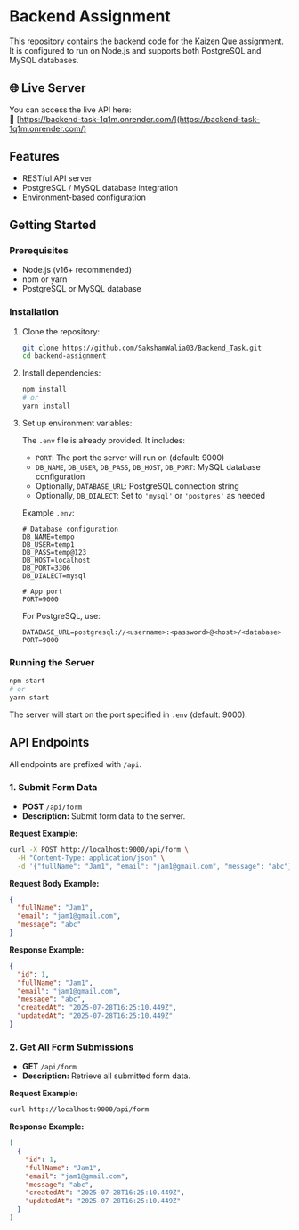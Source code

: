 # Backend Assignment

This repository contains the backend code for the Kaizen Que assignment. It is configured to run on Node.js and supports both PostgreSQL and MySQL databases.

## 🌐 Live Server

You can access the live API here:  
🔗 [https://backend-task-1q1m.onrender.com/](https://backend-task-1q1m.onrender.com/)


## Features

- RESTful API server
- PostgreSQL / MySQL database integration
- Environment-based configuration

## Getting Started

### Prerequisites

- Node.js (v16+ recommended)
- npm or yarn
- PostgreSQL or MySQL database

### Installation

1. Clone the repository:
    ```bash
    git clone https://github.com/SakshamWalia03/Backend_Task.git
    cd backend-assignment
    ```

2. Install dependencies:
    ```bash
    npm install
    # or
    yarn install
    ```

3. Set up environment variables:

    The `.env` file is already provided. It includes:
    - `PORT`: The port the server will run on (default: 9000)
    - `DB_NAME`, `DB_USER`, `DB_PASS`, `DB_HOST`, `DB_PORT`: MySQL database configuration
    - Optionally, `DATABASE_URL`: PostgreSQL connection string
    - Optionally, `DB_DIALECT`: Set to `'mysql'` or `'postgres'` as needed

    Example `.env`:
    ```env
    # Database configuration
    DB_NAME=tempo
    DB_USER=temp1
    DB_PASS=temp@123
    DB_HOST=localhost
    DB_PORT=3306
    DB_DIALECT=mysql

    # App port
    PORT=9000
    ```

    For PostgreSQL, use:
    ```env
    DATABASE_URL=postgresql://<username>:<password>@<host>/<database>
    PORT=9000
    ```

### Running the Server

```bash
npm start
# or
yarn start
```

The server will start on the port specified in `.env` (default: 9000).

## API Endpoints

All endpoints are prefixed with `/api`.

### 1. Submit Form Data

- **POST** `/api/form`
- **Description:** Submit form data to the server.

**Request Example:**
```bash
curl -X POST http://localhost:9000/api/form \
  -H "Content-Type: application/json" \
  -d '{"fullName": "Jam1", "email": "jam1@gmail.com", "message": "abc"}'
```

**Request Body Example:**
```json
{
  "fullName": "Jam1",
  "email": "jam1@gmail.com",
  "message": "abc"
}
```

**Response Example:**
```json
{
  "id": 1,
  "fullName": "Jam1",
  "email": "jam1@gmail.com",
  "message": "abc",
  "createdAt": "2025-07-28T16:25:10.449Z",
  "updatedAt": "2025-07-28T16:25:10.449Z"
}
```

### 2. Get All Form Submissions

- **GET** `/api/form`
- **Description:** Retrieve all submitted form data.

**Request Example:**
```bash
curl http://localhost:9000/api/form
```

**Response Example:**
```json
[
  {
    "id": 1,
    "fullName": "Jam1",
    "email": "jam1@gmail.com",
    "message": "abc",
    "createdAt": "2025-07-28T16:25:10.449Z",
    "updatedAt": "2025-07-28T16:25:10.449Z"
  }
]

